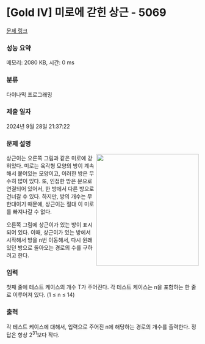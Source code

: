 # [Gold IV] 미로에 갇힌 상근 - 5069 

[문제 링크](https://www.acmicpc.net/problem/5069) 

### 성능 요약

메모리: 2080 KB, 시간: 0 ms

### 분류

다이나믹 프로그래밍

### 제출 일자

2024년 9월 28일 21:37:22

### 문제 설명

<p><img alt="" src="https://www.acmicpc.net/upload/images/hex.png" style="float:right; height:292px; width:268px"></p>

<p>상근이는 오른쪽 그림과 같은 미로에 갇혀있다. 미로는 육각형 모양의 방이 계속해서 붙어있는 모양이고, 이러한 방은 무수히 많이 있다. 또, 인접한 방은 문으로 연결되어 있어서, 한 방에서 다른 방으로 건너갈 수 있다. 하지만, 방의 개수는 무한대이기 때문에, 상근이는 절대 이 미로를 빠져나갈 수 없다.</p>

<p>오른쪽 그림에 상근이가 있는 방이 표시되어 있다. 이때, 상근이가 있는 방에서 시작해서 방을 n번 이동해서, 다시 원래 있던 방으로 돌아오는 경로의 수를 구하려고 한다.</p>

### 입력 

 <p>첫째 줄에 테스트 케이스의 개수 T가 주어진다. 각 테스트 케이스는 n을 포함하는 한 줄로 이루어져 있다. (1 ≤ n ≤ 14)</p>

### 출력 

 <p>각 테스트 케이스에 대해서, 입력으로 주어진 n에 해당하는 경로의 개수를 출력한다. 정답은 항상 2<sup>31</sup>보다 작다.</p>

